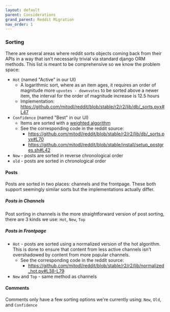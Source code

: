 ```yaml
---
layout: default
parent: Considerations
grand_parent: Reddit Migration
nav_order: 1
---
```

### Sorting

There are several areas where reddit sorts objects coming back from their APIs in a way that isn't necessarily trivial via standard django ORM methods. This list is meant to be comprehensive so we know the problem space:

- `Hot` (named "Active" in our UI)
  - A logarithmic sort, where as an item ages, it requires an order of magnitude more `upvotes - downvotes` to be sorted above a newer item, the interval for the order of magnitude increase is 12.5 hours
  - Implementation: https://github.com/mitodl/reddit/blob/stable/r2/r2/lib/db/_sorts.pyx#L47
- `Confidence` (named "Best" in our UI)
  - Items are sorted with a [weighted algorithm](https://www.evanmiller.org/how-not-to-sort-by-average-rating.html)
  - See the corresponding code in the reddit source:
    - https://github.com/mitodl/reddit/blob/stable/r2/r2/lib/db/_sorts.pyx#L70
    - https://github.com/mitodl/reddit/blob/stable/install/setup_postgres.sh#L42
- `New` - posts are sorted in reverse chronological order
- `old` - posts are sorted in chronological order


#### Posts

Posts are sorted in two places: channels and the frontpage. These both support seemingly similar sorts but the implementations actually differ.

##### Posts in Channels

Post sorting in channels is the more straightforward version of post sorting, there are 3 kinds we use: `Hot`, `New`, `Top`

##### Posts in Frontpage

 - `Hot` - posts are sorted using a normalized version of the hot algorithm. This is done to ensure that content from less active channels isn't overshadowed by content from more popular channels.
   - See the corresponding code in the reddit source:
     - https://github.com/mitodl/reddit/blob/stable/r2/r2/lib/normalized_hot.py#L38-L79
 - `New` and `Top` - same method as channels

 #### Comments

 Comments only have a few sorting options we're currently using: `New`, `Old`, and `Confidence`
